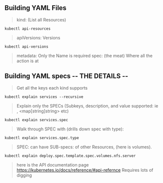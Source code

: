 ## Building YAML Files

> kind: (List all Resources)
```shell
kubectl api-resources
```
> apiVersions: Versions
```shell
kubectl api-versions
```
> metadata:
  Only the Name is required
> spec: (the meat)
  Where all the action is at

## Building YAML specs  -- THE DETAILS  --

> Get all the keys each kind supports
```shell
kubectl explain services --recursive
```
> Explain only the SPECs  (Subkeys, description, and value supported: ie <boolean>, <map[string]string> etc)
```shell
kubectl explain services.spec
```
>  Walk through SPEC with (drills down spec with type):
```shell
kubectl explain services.spec.type
```
> SPEC: can have SUB-specs: of other Resources, (here is volumes).
```shell
kubectl explain deploy.spec.template.spec.volumes.nfs.server
```
> here is the API documentation page 
https://kubernetes.io/docs/reference/#api-refernce
  > Requires lots of digging
  